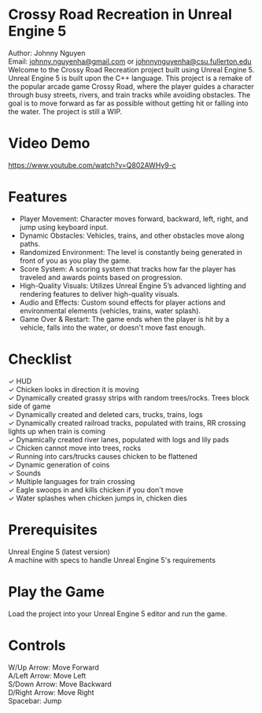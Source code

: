 # Crossy Road Recreation in Unreal Engine 5
Author: Johnny Nguyen  
Email: johnny.nguyenha@gmail.com or johnnynguyenha@csu.fullerton.edu  
Welcome to the Crossy Road Recreation project built using Unreal Engine 5. Unreal Engine 5 is built upon the C++ language. This project is a remake of the popular arcade game Crossy Road, where the player guides a character through busy streets, rivers, and train tracks while avoiding obstacles. The goal is to move forward as far as possible without getting hit or falling into the water. The project is still a WIP.

# Video Demo
https://www.youtube.com/watch?v=Q802AWHy9-c

# Features
- Player Movement: Character moves forward, backward, left, right, and jump using keyboard input.  
- Dynamic Obstacles: Vehicles, trains, and other obstacles move along paths.  
- Randomized Environment: The level is constantly being generated in front of you as you play the game.  
- Score System: A scoring system that tracks how far the player has traveled and awards points based on progression.  
- High-Quality Visuals: Utilizes Unreal Engine 5’s advanced lighting and rendering features to deliver high-quality visuals.  
- Audio and Effects: Custom sound effects for player actions and environmental elements (vehicles, trains, water splash).  
- Game Over & Restart: The game ends when the player is hit by a vehicle, falls into the water, or doesn't move fast enough.  

# Checklist
✓ HUD  
✓ Chicken looks in direction it is moving  
✓ Dynamically created grassy strips with random trees/rocks. Trees block side of game  
✓ Dynamically created and deleted cars, trucks, trains, logs  
✓ Dynamically created railroad tracks, populated with trains, RR crossing lights up when train is coming  
✓ Dynamically created river lanes, populated with logs and lily pads  
✓ Chicken cannot move into trees, rocks  
✓ Running into cars/trucks causes chicken to be flattened  
✓ Dynamic generation of coins  
✓ Sounds  
✓ Multiple languages for train crossing  
✓ Eagle swoops in and kills chicken if you don't move  
✓ Water splashes when chicken jumps in, chicken dies  

# Prerequisites
Unreal Engine 5 (latest version)  
A machine with  specs to handle Unreal Engine 5's requirements  

# Play the Game
Load the project into your Unreal Engine 5 editor and run the game.

# Controls
W/Up Arrow: Move Forward  
A/Left Arrow: Move Left  
S/Down Arrow: Move Backward  
D/Right Arrow: Move Right  
Spacebar: Jump  

